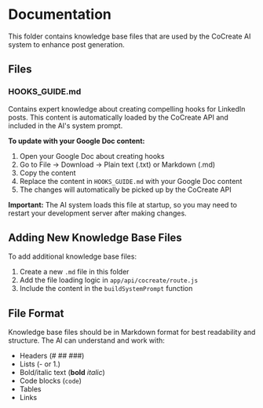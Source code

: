 # Documentation

This folder contains knowledge base files that are used by the CoCreate AI system to enhance post generation.

## Files

### HOOKS_GUIDE.md
Contains expert knowledge about creating compelling hooks for LinkedIn posts. This content is automatically loaded by the CoCreate API and included in the AI's system prompt.

**To update with your Google Doc content:**

1. Open your Google Doc about creating hooks
2. Go to File → Download → Plain text (.txt) or Markdown (.md)
3. Copy the content
4. Replace the content in `HOOKS_GUIDE.md` with your Google Doc content
5. The changes will automatically be picked up by the CoCreate API

**Important:** The AI system loads this file at startup, so you may need to restart your development server after making changes.

## Adding New Knowledge Base Files

To add additional knowledge base files:

1. Create a new `.md` file in this folder
2. Add the file loading logic in `app/api/cocreate/route.js`
3. Include the content in the `buildSystemPrompt` function

## File Format

Knowledge base files should be in Markdown format for best readability and structure. The AI can understand and work with:
- Headers (# ## ###)
- Lists (- or 1.)
- Bold/italic text (**bold** *italic*)
- Code blocks (```code```)
- Tables
- Links 